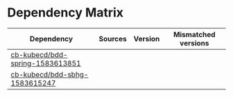 # Dependency Matrix

Dependency | Sources | Version | Mismatched versions
---------- | ------- | ------- | -------------------
[cb-kubecd/bdd-spring-1583613851](https://github.com/cb-kubecd/bdd-spring-1583613851.git) |  | []() | 
[cb-kubecd/bdd-sbhg-1583615247](https://github.com/cb-kubecd/bdd-sbhg-1583615247.git) |  | []() | 

